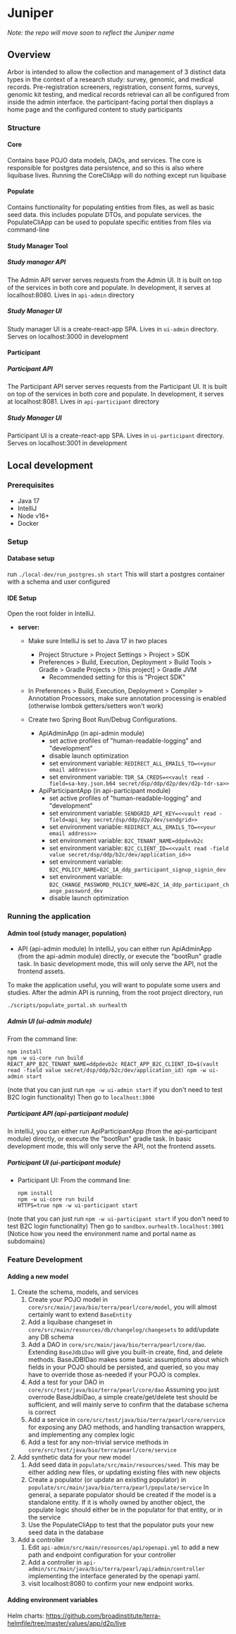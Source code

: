 # Juniper
*Note: the repo will move soon to reflect the Juniper name*

## Overview
Arbor is intended to allow the collection and management of 3 distinct data types in the context of a research study: survey, genomic, and medical records.
Pre-registration screeners, registration, consent forms, surveys, genomic kit testing, and medical records retrieval can all be configured from inside the admin interface.
the participant-facing portal then displays a home page and the configured content to study participants

### Structure

#### Core
Contains base POJO data models, DAOs, and services.  The core is responsible for postgres data persistence,
and so this is also where liquibase lives.  Running the CoreCliApp will do nothing except run liquibase

#### Populate
Contains functionality for populating entities from files, as well as basic seed data.  this includes populate
DTOs, and populate services.  the PopulateCliApp can be used to populate specific entities from files via command-line

#### Study Manager Tool

##### Study manager API
   The Admin API server serves requests from the Admin UI. It is built on top of the services in both core and populate.
   In development, it serves at localhost:8080.  Lives in `api-admin` directory
##### Study Manager UI
   Study manager UI is a create-react-app SPA.  Lives in `ui-admin` directory.  Serves on localhost:3000 in development

#### Participant
##### Participant API
   The Participant API server serves requests from the Participant UI. It is built on top of the services in both core and populate.
   In development, it serves at localhost:8081.  Lives in `api-participant` directory
##### Study Manager UI
   Participant UI is a create-react-app SPA.  Lives in `ui-participant` directory.  Serves on localhost:3001 in development
   


## Local development

### Prerequisites
* Java 17
* IntelliJ
* Node v16+
* Docker

### Setup

#### Database setup
run `./local-dev/run_postgres.sh start`
This will start a postgres container with a schema and user configured

#### IDE Setup
Open the root folder in IntelliJ.  

* **server:**

   * Make sure IntelliJ is set to Java 17 in *two* places

      * Project Structure > Project Settings > Project > SDK
      * Preferences > Build, Execution, Deployment > Build Tools > Gradle > Gradle Projects > \[this project\] > Gradle JVM
         * Recommended setting for this is "Project SDK"
   * In Preferences > Build, Execution, Deployment > Compiler > Annotation Processors, make sure annotation processing is enabled (otherwise lombok getters/setters won't work)
   * Create two Spring Boot Run/Debug Configurations.
     * ApiAdminApp (in api-admin module)
       * set active profiles of "human-readable-logging" and "development"
       * disable launch optimization
       * set environment variable: `REDIRECT_ALL_EMAILS_TO=<<your email address>>`
       * set environment variable: `TDR_SA_CREDS=<<vault read -field=sa-key.json.b64 secret/dsp/ddp/d2p/dev/d2p-tdr-sa>>`
     * ApiParticipantApp (in api-participant module)
        * set active profiles of "human-readable-logging" and "development"
        * set environment variable: `SENDGRID_API_KEY=<<vault read -field=api_key secret/dsp/ddp/d2p/dev/sendgrid>>`
        * set environment variable: `REDIRECT_ALL_EMAILS_TO=<<your email address>>`
        * set environment variable: `B2C_TENANT_NAME=ddpdevb2c`
        * set environment variable: `B2C_CLIENT_ID=<<vault read -field value secret/dsp/ddp/b2c/dev/application_id>>`
        * set environment variable: `B2C_POLICY_NAME=B2C_1A_ddp_participant_signup_signin_dev`
        * set environment variable: `B2C_CHANGE_PASSWORD_POLICY_NAME=B2C_1A_ddp_participant_change_password_dev`
        * disable launch optimization
        
         
### Running the application
#### Admin tool (study manager, population)
* API (api-admin module)
In intelliJ, you can either run ApiAdminApp (from the api-admin module) directly, or execute the "bootRun" gradle task.
In basic development mode, this will only serve the API, not the frontend assets.

To make the application useful, you will want to populate some users and studies.  After the admin API is running, 
from the root project directory, run
```
./scripts/populate_portal.sh ourhealth
```

##### Admin UI (ui-admin module)
From the command line:
  ```
  npm install
  npm -w ui-core run build
  REACT_APP_B2C_TENANT_NAME=ddpdevb2c REACT_APP_B2C_CLIENT_ID=$(vault read -field value secret/dsp/ddp/b2c/dev/application_id) npm -w ui-admin start
  ```
(note that you can just run `npm -w ui-admin start` if you don't need to test B2C login functionality)
Then go to `localhost:3000` 

##### Participant API (api-participant module)
In intelliJ, you can either run ApiParticipantApp (from the api-participant module) directly, or execute the "bootRun" gradle task.
In basic development mode, this will only serve the API, not the frontend assets.

##### Participant UI (ui-participant module)
* Participant UI:  From the command line:
  ```
  npm install
  npm -w ui-core run build
  HTTPS=true npm -w ui-participant start
  ```
(note that you can just run `npm -w ui-participant start` if you don't need to test B2C login functionality)
Then go to `sandbox.ourhealth.localhost:3001`
(Notice how you need the environment name and portal name as subdomains)


### Feature Development 

#### Adding a new model 
1. Create the schema, models, and services
   1. Create your POJO model in `core/src/main/java/bio/terra/pearl/core/model`, you will almost certainly want to extend
   `BaseEntity`
   2. Add a liquibase changeset in `core/src/main/resources/db/changelog/changesets` to add/update any DB schema
   3. Add a DAO in `core/src/main/java/bio/terra/pearl/core/dao`.  Extending `BaseJdbiDao` will give you built-in create,
   find, and delete methods.  BaseJDBIDao makes some basic assumptions about which fields in your POJO should be persisted, and
   queried, so you may have to override those as-needed if your POJO is complex.
   4. Add a test for your DAO in `core/src/test/java/bio/terra/pearl/core/dao`  Assuming you just overrode BaseJdbiDao,
   a simple create/get/delete test should be sufficient, and will mainly serve to confirm that the database schema is correct
   5. Add a service in `core/src/test/java/bio/terra/pearl/core/service` for exposing any DAO methods, and handling
   transaction wrappers, and implementing any complex logic
   6. Add a test for any non-trivial service methods in `core/src/test/java/bio/terra/pearl/core/service`
2. Add synthetic data for your new model
   1. Add seed data in `populate/src/main/resources/seed`.  This may be either adding new files, or updating
   existing files with new objects
   2. Create a populator (or update an existing populator) in `populate/src/main/java/bio/terra/pearl/populate/service`
   In general, a separate populator should be created if the model is a standalone entity.  If it is wholly owned
   by another object, the populate logic should either be in the populator for that entity, or in the service
   3. Use the PopulateCliApp to test that the populator puts your new seed data in the database
3. Add a controller
   1. Edit `api-admin/src/main/resources/api/openapi.yml` to add a new path and endpoint configuration
   for your controller
   2. Add a controller in `api-admin/src/main/java/bio/terra/pearl/api/admin/controller` implementing the
   interface generated by the openapi yaml.
   3. visit localhost:8080 to confirm your new endpoint works.

#### Adding environment variables
  Helm charts:
  https://github.com/broadinstitute/terra-helmfile/tree/master/values/app/d2p/live
